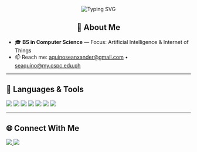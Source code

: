 <p align="center">
  <img src="https://readme-typing-svg.demolab.com?font=Consolas&size=22&duration=2500&pause=1000&color=12AE05&background=212830&center=true&vCenter=true&width=1200&lines=print('Hello+World,+I+am+Sean+Xander+B.+Aquino')" alt="Typing SVG" />
</p>

<h2 align="center">🧩 About Me</h2>

- 🎓 **BS in Computer Science** — Focus: Artificial Intelligence & Internet of Things  
- 📫 Reach me: [aquinoseanxander@gmail.com](mailto:aquinoseanxander@gmail.com) • [seaquino@my.cspc.edu.ph](mailto:seaquino@my.cspc.edu.ph)

---

## 🧰 Languages & Tools  
<p>
  <img src="https://img.shields.io/badge/Python-3776AB?style=for-the-badge&logo=python&logoColor=white" />
  <img src="https://img.shields.io/badge/Java-ED8B00?style=for-the-badge&logo=openjdk&logoColor=white" />
  <img src="https://img.shields.io/badge/Flask-000000?style=for-the-badge&logo=flask&logoColor=white" />
  <img src="https://img.shields.io/badge/MySQL-4479A1?style=for-the-badge&logo=mysql&logoColor=white" />
  <img src="https://img.shields.io/badge/Flet-333333?style=for-the-badge&logo=python&logoColor=white" />
  <img src="https://img.shields.io/badge/HTML-E34F26?style=for-the-badge&logo=html5&logoColor=white" />
  <img src="https://img.shields.io/badge/CSS-1572B6?style=for-the-badge&logo=css3&logoColor=white" />
</p>

---

## 🌐 Connect With Me  
<p>
  <a href="https://linkedin.com/in/ale-xanderr" target="_blank">
    <img src="https://img.shields.io/badge/LinkedIn-blue?style=for-the-badge&logo=linkedin" />
  </a>
  <a href="mailto:aquinoseanxander@gmail.com">
    <img src="https://img.shields.io/badge/Email-Contact%20Me-red?style=for-the-badge&logo=gmail&logoColor=white" />
  </a>
</p>
